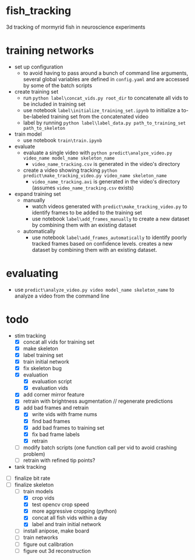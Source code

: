# fish_tracking
3d tracking of mormyrid fish in neuroscience experiments

# training networks
- set up configuration
  - to avoid having to pass around a bunch of command line arguments, several global variables are defined in `config.yaml` and are accessed by some of the batch scripts
- create training set
  - run `python label\concat_vids.py root_dir` to concatenate all vids to be included in training set
  - use notebook `label\initialize_training_set.ipynb` to initialize a to-be-labeled training set from the concatenated video
  - label by running `python label\label_data.py path_to_training_set path_to_skeleton`
- train model
  - use notebook `train\train.ipynb`
- evaluate
  - evaluate a single video with `python predict\analyze_video.py video_name model_name skeleton_name`
    - `video_name_tracking.csv` is generated in the video's directory
  - create a video showing tracking `python predict\make_tracking_video.py video_name skeleton_name`
     - `video_name_tracking.avi` is generated in the video's directory (assumes `video_name_tracking.csv` exists)
- expand training set
  - manually
    - watch videos generated with `predict\make_tracking_video.py` to identify frames to be added to the training set
    - use notebook `label\add_frames_manually` to create a new dataset by combining them with an existing dataset
  - automatically
    - use notebook `label\add_frames_automatically` to identify poorly tracked frames based on confidence levels. creates a new dataset by combining them with an existing dataset.

# evaluating
- use `predict\analyze_video.py video model_name skeleton_name` to analyze a video from the command line

# todo
- stim tracking
  - [X] concat all vids for training set
  - [X] make skeleton
  - [X] label training set
  - [X] train initial network
  - [X] fix skeleton bug
  - [X] evaluation
    - [X] evaluation script
    - [X] evaluation vids
  - [X] add corner mirror feature
  - [X] retrain with brightness augmentation // regenerate predictions
  - [X] add bad frames and retrain
    - [X] write vids with frame nums
    - [X] find bad frames
    - [X] add bad frames to training set
    - [X] fix bad frame labels
    - [X] retrain
  - [ ] modify batch scripts (one function call per vid to avoid crashing problem)
  - [ ] retrain with refined tip points?

- tank tracking
- [ ] finalize bit rate
- [ ] finalize skeleton
  - [ ] train models
    - [X] crop vids
    - [X] test opencv crop speed
    - [X] more aggressive cropping (python)
    - [X] concat all fish vids within a day
    - [X] label and train initial network
  - [ ] install anipose, make board
  - [ ] train networks
  - [ ] figure out calibration
  - [ ] figure out 3d reconstruction
